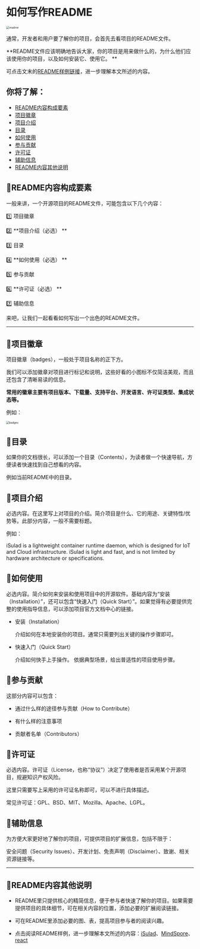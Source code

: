 # 如何写作README

<img src="https://readme.com/static/team.png" alt="readme" title="readme" style="zoom:50%;" />



通常，开发者和用户要了解你的项目，会首先去看项目的README文件。   

**README文件应该明确地告诉大家，你的项目是用来做什么的，为什么他们应该使用你的项目，以及如何安装它、使用它。 **   

可点击文末的[README样例链接](#README内容其他说明)，进一步理解本文所述的内容。  

## 你将了解：

* [README内容构成要素](#README内容构成要素)
* [项目徽章](#项目徽章)
* [项目介绍 ](#项目介绍)
* [目录](#目录)
* [如何使用](#如何使用)
* [参与贡献](#参与贡献)
* [许可证](#许可证)
* [辅助信息](#辅助信息)
* [README内容其他说明](#README内容其他说明)

## :blue_heart:README内容构成要素  

一般来讲，一个开源项目的README文件，可能包含以下几个内容：  

:one: 项目徽章  

:two: **项目介绍（必选） ** 

:three: 目录  

:four: **如何使用（必选） ** 

:five: 参与贡献  

:six: **许可证（必选） ** 

:seven: 辅助信息  

来吧，让我们一起看看如何写出一个出色的README文件。    



***

## :dart:项目徽章

项目徽章（badges），一般处于项目名称的正下方。  

我们可以添加徽章对项目进行标记和说明，这些好看的小图标不仅简洁美观，而且还包含了清晰易读的信息。  

**常用的徽章主要有项目版本、下载量、支持平台、开发语言、许可证类型、集成状态等。**     

例如：    

<img src="https://res.cloudinary.com/practicaldev/image/fetch/s--9L2HCK0J--/c_imagga_scale,f_auto,fl_progressive,h_420,q_auto,w_1000/https://dev-to-uploads.s3.amazonaws.com/i/uyujugdij57cmwovyi85.png" alt="badges" title="badges" style="zoom: 50%;" />

## :dart:目录

如果你的文档很长，可以添加一个目录（Contents），为读者做一个快速导航，方便读者快速找到自己想看的内容。   

例如当前README中的目录。  

## :dart:项目介绍

必选内容。在这里写上对项目的介绍。简介项目是什么、它的用途、关键特性/优势等。此部分内容，一般不需要标题。  

例如：   

iSulad is a lightweight container runtime daemon, which is designed for IoT and Cloud infrastructure. iSulad is light and fast, and is not limited by hardware architecture or specifications.   

## :dart:如何使用

必选内容。简介如何来安装和使用项目中的开源软件。基础内容为“安装（Installation）”，还可以包含“快速入门（Quick Start）”。如果觉得有必要提供完整的使用指导信息，可以添加项目官方文档中心的链接。

* 安装（Installation）  

  介绍如何在本地安装你的项目。通常只需要列出关键的操作步骤即可。    

* 快速入门（Quick Start）  

  介绍如何快手上手操作。 依据典型场景，给出普适性的项目使用步骤。  

## :dart:参与贡献

这部分内容可以包含：  

* 通过什么样的途径参与贡献（How to Contribute）  

* 有什么样的注意事项  

* 贡献者名单（Contributors）  

## :dart:许可证

必选内容。许可证（License，也称“协议”）决定了使用者是否采用某个开源项目，规避知识产权风险。    

这里只需要写上采用的许可证名称即可，可以不进行具体描述。  

常见许可证：GPL、BSD、MIT、Mozilla、Apache、LGPL。  

## :dart:辅助信息

为方便大家更好地了解你的项目，可提供项目的扩展信息，包括不限于：    

安全问题（Security Issues）、开发计划、免责声明（Disclaimer）、致谢、相关资源链接等。  



*********

## :blue_heart:README内容其他说明

* README里只提供核心的精简信息，便于参与者快速了解你的项目。如果需要提供项目的具体细节，可在相关内容的位置，添加必要的扩展阅读链接。

* 可在README里添加必要的图、表，提高项目参与者的阅读兴趣。
* 点击阅读README样例，进一步理解本文所述的内容：[iSulad](https://gitee.com/openeuler/iSulad)、[MindSpore](https://github.com/mindspore-ai/mindspore)、[react](https://github.com/facebook/react)